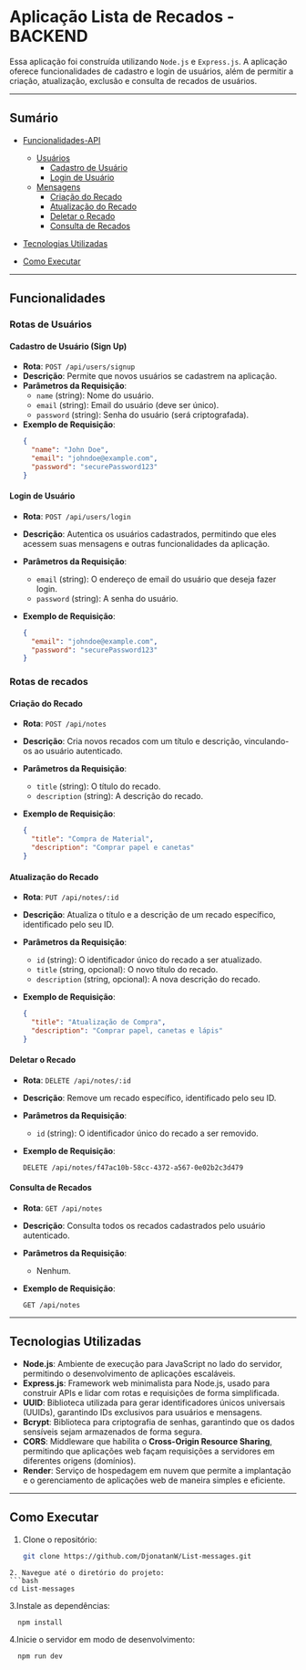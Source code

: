 # Aplicação Lista de Recados - BACKEND

Essa aplicação foi construída utilizando `Node.js` e `Express.js`. A aplicação oferece funcionalidades de cadastro e login de usuários, além de permitir a criação, atualização, exclusão e consulta de recados de usuários.

---

## Sumário

- [Funcionalidades-API](#funcionalidades)
  - [Usuários](#usuários)
    - [Cadastro de Usuário](#cadastro-de-usuário)
    - [Login de Usuário](#login-de-usuário)
  - [Mensagens](#mensagens)
    - [Criação do Recado](#criação-mensagem)
    - [Atualização do Recado](#atualização-mensagem)
    - [Deletar o Recado](#deletar-mensagem)
    - [Consulta de Recados](#leitura-mensagens)

- [Tecnologias Utilizadas](#tecnologias-utilizadas)

- [Como Executar](#como-executar)

---

## Funcionalidades

### Rotas de Usuários

#### Cadastro de Usuário (Sign Up)

- **Rota**: `POST /api/users/signup`
- **Descrição**: Permite que novos usuários se cadastrem na aplicação.
- **Parâmetros da Requisição**:
  - `name` (string): Nome do usuário.
  - `email` (string): Email do usuário (deve ser único).
  - `password` (string): Senha do usuário (será criptografada).
- **Exemplo de Requisição**:
  ```json
  {
    "name": "John Doe",
    "email": "johndoe@example.com",
    "password": "securePassword123"
  }

#### Login de Usuário

- **Rota**: `POST /api/users/login`
- **Descrição**: Autentica os usuários cadastrados, permitindo que eles acessem suas mensagens e outras funcionalidades da aplicação.
  
- **Parâmetros da Requisição**:
  - `email` (string): O endereço de email do usuário que deseja fazer login.
  - `password` (string): A senha do usuário.

- **Exemplo de Requisição**:
  ```json
  {
    "email": "johndoe@example.com",
    "password": "securePassword123"
  }

### Rotas de recados

#### Criação do Recado

- **Rota**: `POST /api/notes`
- **Descrição**: Cria novos recados com um título e descrição, vinculando-os ao usuário autenticado.
  
- **Parâmetros da Requisição**:
  - `title` (string): O título do recado.
  - `description` (string): A descrição do recado.

- **Exemplo de Requisição**:
  ```json
  {
    "title": "Compra de Material",
    "description": "Comprar papel e canetas"
  }

#### Atualização do Recado

- **Rota**: `PUT /api/notes/:id`
- **Descrição**: Atualiza o título e a descrição de um recado específico, identificado pelo seu ID.
  
- **Parâmetros da Requisição**:
  - `id` (string): O identificador único do recado a ser atualizado.
  - `title` (string, opcional): O novo título do recado.
  - `description` (string, opcional): A nova descrição do recado.

- **Exemplo de Requisição**:
  ```json
  {
    "title": "Atualização de Compra",
    "description": "Comprar papel, canetas e lápis"
  }

#### Deletar o Recado

- **Rota**: `DELETE /api/notes/:id`
- **Descrição**: Remove um recado específico, identificado pelo seu ID.

- **Parâmetros da Requisição**:
  - `id` (string): O identificador único do recado a ser removido.

- **Exemplo de Requisição**:
  ```http
  DELETE /api/notes/f47ac10b-58cc-4372-a567-0e02b2c3d479

#### Consulta de Recados

- **Rota**: `GET /api/notes`
- **Descrição**: Consulta todos os recados cadastrados pelo usuário autenticado.

- **Parâmetros da Requisição**:
  - Nenhum.

- **Exemplo de Requisição**:
  ```http
  GET /api/notes
---

## Tecnologias Utilizadas

- **Node.js**: Ambiente de execução para JavaScript no lado do servidor, permitindo o desenvolvimento de aplicações escaláveis.
- **Express.js**: Framework web minimalista para Node.js, usado para construir APIs e lidar com rotas e requisições de forma simplificada.
- **UUID**: Biblioteca utilizada para gerar identificadores únicos universais (UUIDs), garantindo IDs exclusivos para usuários e mensagens.
- **Bcrypt**: Biblioteca para criptografia de senhas, garantindo que os dados sensíveis sejam armazenados de forma segura.
- **CORS**: Middleware que habilita o **Cross-Origin Resource Sharing**, permitindo que aplicações web façam requisições a servidores em diferentes origens (domínios).
- **Render**: Serviço de hospedagem em nuvem que permite a implantação e o gerenciamento de aplicações web de maneira simples e eficiente.

---


## Como Executar

1. Clone o repositório:
   ```bash
   git clone https://github.com/DjonatanW/List-messages.git
  ```
2. Navegue até o diretório do projeto:
  ```bash
  cd List-messages
  ```
3.Instale as dependências:
  ```bash
    npm install
  ```
4.Inicie o servidor em modo de desenvolvimento:
  ```bash
    npm run dev
  ```













   